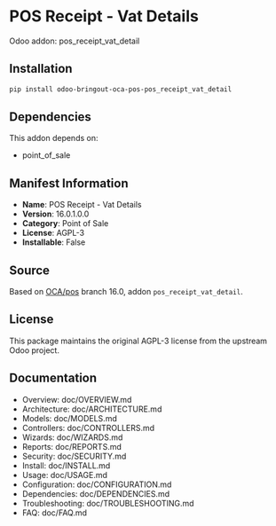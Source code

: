 # POS Receipt - Vat Details

Odoo addon: pos_receipt_vat_detail

## Installation

```bash
pip install odoo-bringout-oca-pos-pos_receipt_vat_detail
```

## Dependencies

This addon depends on:
- point_of_sale

## Manifest Information

- **Name**: POS Receipt - Vat Details
- **Version**: 16.0.1.0.0
- **Category**: Point of Sale
- **License**: AGPL-3
- **Installable**: False

## Source

Based on [OCA/pos](https://github.com/OCA/pos) branch 16.0, addon `pos_receipt_vat_detail`.

## License

This package maintains the original AGPL-3 license from the upstream Odoo project.

## Documentation

- Overview: doc/OVERVIEW.md
- Architecture: doc/ARCHITECTURE.md
- Models: doc/MODELS.md
- Controllers: doc/CONTROLLERS.md
- Wizards: doc/WIZARDS.md
- Reports: doc/REPORTS.md
- Security: doc/SECURITY.md
- Install: doc/INSTALL.md
- Usage: doc/USAGE.md
- Configuration: doc/CONFIGURATION.md
- Dependencies: doc/DEPENDENCIES.md
- Troubleshooting: doc/TROUBLESHOOTING.md
- FAQ: doc/FAQ.md
